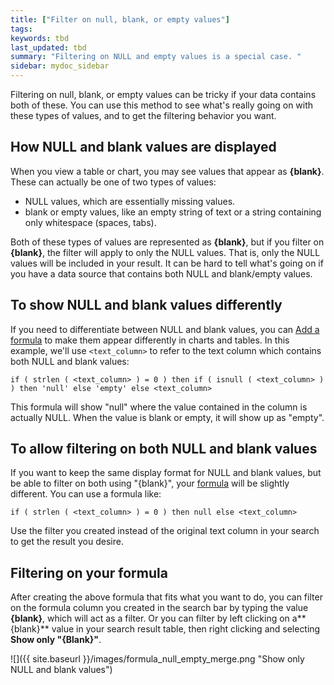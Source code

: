 ```yaml
---
title: ["Filter on null, blank, or empty values"]
tags:
keywords: tbd
last_updated: tbd
summary: "Filtering on NULL and empty values is a special case. "
sidebar: mydoc_sidebar
---
```

Filtering on null, blank, or empty values can be tricky if your data contains both of these. You can use this method to see what's really going on with these types of values, and to get the filtering behavior you want.

## How NULL and blank values are displayed

When you view a table or chart, you may see values that appear as **\{blank\}**. These can actually be one of two types of values:

-   NULL values, which are essentially missing values.
-   blank or empty values, like an empty string of text or a string containing only whitespace (spaces, tabs).

Both of these types of values are represented as **\{blank\}**, but if you filter on **\{blank\}**, the filter will apply to only the NULL values. That is, only the NULL values will be included in your result. It can be hard to tell what's going on if you have a data source that contains both NULL and blank/empty values.

## To show NULL and blank values differently

If you need to differentiate between NULL and blank values, you can [Add a formula](how_to_add_formula.html#) to make them appear differently in charts and tables. In this example, we'll use `<text_column>` to refer to the text column which contains both NULL and blank values:

```
if ( strlen ( <text_column> ) = 0 ) then if ( isnull ( <text_column> ) ) then 'null' else 'empty' else <text_column>
```

This formula will show "null" where the value contained in the column is actually NULL. When the value is blank or empty, it will show up as "empty".

## To allow filtering on both NULL and blank values

If you want to keep the same display format for NULL and blank values, but be able to filter on both using "\{blank\}", your [formula](how_to_add_formula.html#) will be slightly different. You can use a formula like:

```
if ( strlen ( <text_column> ) = 0 ) then null else <text_column>
```

Use the filter you created instead of the original text column in your search to get the result you desire.

## Filtering on your formula

After creating the above formula that fits what you want to do, you can filter on the formula column you created in the search bar by typing the value **\{blank\}**, which will act as a filter. Or you can filter by left clicking on a**\{blank\}** value in your search result table, then right clicking and selecting **Show only "\{Blank\}"**.

 ![]({{ site.baseurl }}/images/formula_null_empty_merge.png "Show only NULL and blank values")
